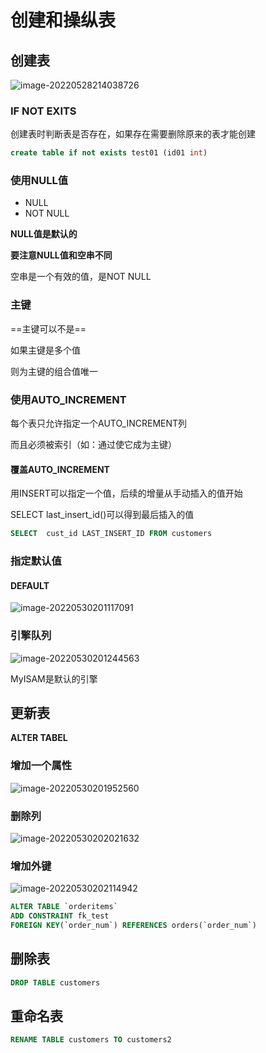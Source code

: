 # 创建和操纵表

## 创建表

![image-20220528214038726](https://buketyzl.oss-cn-qingdao.aliyuncs.com/image-20220528214038726.png)

### IF NOT EXITS

创建表时判断表是否存在，如果存在需要删除原来的表才能创建

```sql
create table if not exists test01 (id01 int)
```

### 使用NULL值

- NULL
- NOT NULL

**NULL值是默认的**



**要注意NULL值和空串不同**

空串是一个有效的值，是NOT NULL

### 主键

==主键可以不是==

如果主键是多个值

则为主键的组合值唯一



### 使用AUTO_INCREMENT

每个表只允许指定一个AUTO_INCREMENT列

而且必须被索引（如：通过使它成为主键）

#### 覆盖AUTO_INCREMENT

用INSERT可以指定一个值，后续的增量从手动插入的值开始

SELECT  last_insert_id()可以得到最后插入的值

```sql
SELECT  cust_id LAST_INSERT_ID FROM customers
```

### 指定默认值

#### DEFAULT

![image-20220530201117091](https://buketyzl.oss-cn-qingdao.aliyuncs.com/image-20220530201117091.png)

### 引擎队列

![image-20220530201244563](https://buketyzl.oss-cn-qingdao.aliyuncs.com/image-20220530201244563.png)

MyISAM是默认的引擎



## 更新表

**ALTER TABEL**

### 增加一个属性

![image-20220530201952560](https://buketyzl.oss-cn-qingdao.aliyuncs.com/image-20220530201952560.png)

### 删除列

![image-20220530202021632](https://buketyzl.oss-cn-qingdao.aliyuncs.com/image-20220530202021632.png)

### 增加外键

![image-20220530202114942](https://buketyzl.oss-cn-qingdao.aliyuncs.com/image-20220530202114942.png)

```sql
ALTER TABLE `orderitems`
ADD CONSTRAINT fk_test
FOREIGN KEY(`order_num`) REFERENCES orders(`order_num`)
```

## 删除表

```sql
DROP TABLE customers
```

## 重命名表

```sql
RENAME TABLE customers TO customers2
```

